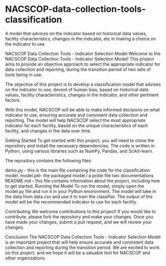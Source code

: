 # NACSCOP-data-collection-tools-classification
A model that advices on the indicator based on historical data values, facility characteristics, changes in the indicator, etc in making a choice on the indicator to use

NACSCOP Data Collection Tools - Indicator Selection Model
Welcome to the NACSCOP Data Collection Tools - Indicator Selection Model! This project aims to provide an objective approach to select the appropriate indicator for data collection and reporting, during the transition period of two sets of tools being in use.

The objective of this project is to develop a classification model that advises on the indicator to use, devoid of human bias, based on historical data values, facility characteristics, changes in the indicator, and other pertinent factors.

With this model, NACSCOP will be able to make informed decisions on what indicator to use, ensuring accurate and consistent data collection and reporting. The model will help NACSCOP select the most appropriate indicator for each facility, based on the unique characteristics of each facility, and changes in the data over time.

Getting Started
To get started with this project, you will need to clone the repository and install the necessary dependencies. The code is written in Python, using various libraries such as NumPy, Pandas, and Scikit-learn.

The repository contains the following files:

demo.py - this is the main file containing the code for the classification model.
model.pkl- the packaged model i a pckle file
two documentations
README.md - this file contains information about the project, including how to get started.
Running the Model
To run the model, simply open the model.py file and run it in your Python environment. The model will take in the data from data.csv and use it to train the classifier. The output of the model will be the recommended indicator to use for each facility.

Contributing
We welcome contributions to this project! If you would like to contribute, please fork the repository and make your changes. Once you have made your changes, submit a pull request, and we will review your changes.

Conclusion
The NACSCOP Data Collection Tools - Indicator Selection Model is an important project that will help ensure accurate and consistent data collection and reporting during the transition period. We are excited to work on this project, and we hope it will be a valuable tool for NACSCOP and other organizations.
